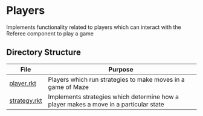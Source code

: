 # Players

Implements functionality related to players which can interact with the Referee component to play a game

## Directory Structure

| File | Purpose |
| --------- | ------- |
| [player.rkt](player.rkt) | Players which run strategies to make moves in a game of Maze |
| [strategy.rkt](strategy.rkt) | Implements strategies which determine how a player makes a move in a particular state |
